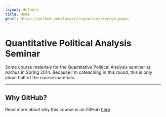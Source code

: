 ```yaml
---
layout: default
title: Home
ghurl: https://github.com/leeper/regcourse/tree/gh-pages
---
```


# Quantitative Political Analysis Seminar #

Some course materials for the Quantitative Political Analysis seminar at Aarhus in Spring 2014. Because I'm coteaching in this round, this is only about half of the course materials.

---
## Why GitHub? ##

Read more about why this course is on GitHub [here](fork.html).
